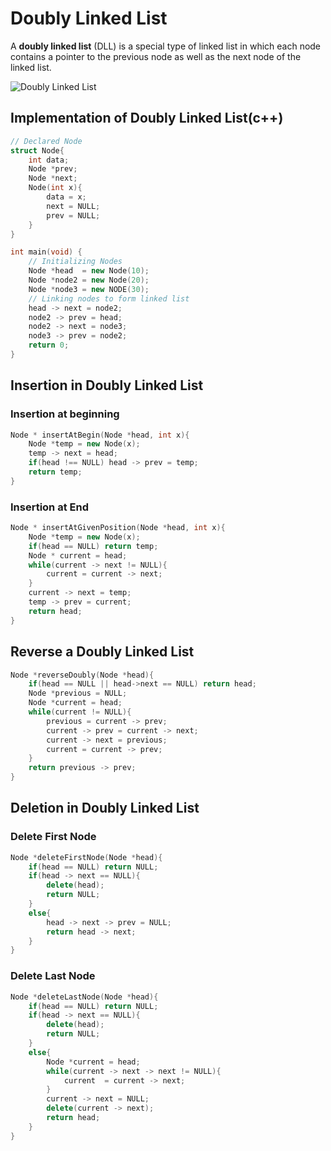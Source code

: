 # Doubly Linked List
A **doubly linked list** (DLL) is a special type of linked list in which each node contains a pointer to the previous node as well as the next node of the linked list.

![Doubly Linked List](https://media.geeksforgeeks.org/wp-content/cdn-uploads/gq/2014/03/DLL1.png)

## Implementation  of Doubly Linked List(c++)
```cpp
// Declared Node
struct Node{
	int data;
	Node *prev;
	Node *next;
	Node(int x){
		data = x;
		next = NULL;
		prev = NULL;
	} 
}

int main(void) {
	// Initializing Nodes
	Node *head  = new Node(10);
	Node *node2 = new Node(20);
	Node *node3 = new NODE(30);
	// Linking nodes to form linked list
	head -> next = node2;
	node2 -> prev = head;
	node2 -> next = node3;
	node3 -> prev = node2;
	return 0;
}
```

## Insertion in Doubly Linked List
### Insertion at beginning
```cpp
Node * insertAtBegin(Node *head, int x){
    Node *temp = new Node(x);
    temp -> next = head;
    if(head !== NULL) head -> prev = temp;
    return temp;
}
```
### Insertion at End
```cpp
Node * insertAtGivenPosition(Node *head, int x){
    Node *temp = new Node(x);
    if(head == NULL) return temp;
    Node * current = head;
    while(current -> next != NULL){
        current = current -> next;
    }
    current -> next = temp;
    temp -> prev = current;
    return head;
}
```

## Reverse a Doubly Linked List
```cpp
Node *reverseDoubly(Node *head){
    if(head == NULL || head->next == NULL) return head;
    Node *previous = NULL;
    Node *current = head;
    while(current != NULL){
        previous = current -> prev;
        current -> prev = current -> next;
        current -> next = previous;
        current = current -> prev;
    }
    return previous -> prev;
}
```

## Deletion in Doubly Linked List
### Delete First Node 
```cpp
Node *deleteFirstNode(Node *head){
    if(head == NULL) return NULL;
    if(head -> next == NULL){
        delete(head);
        return NULL;
    }
    else{
        head -> next -> prev = NULL;
        return head -> next;
    }
}
```
### Delete Last Node
```cpp
Node *deleteLastNode(Node *head){
    if(head == NULL) return NULL;
    if(head -> next == NULL){
        delete(head);
        return NULL;
    }
    else{
        Node *current = head;
        while(current -> next -> next != NULL){
            current  = current -> next;
        }
        current -> next = NULL;
        delete(current -> next);
        return head;
    }
}
```
